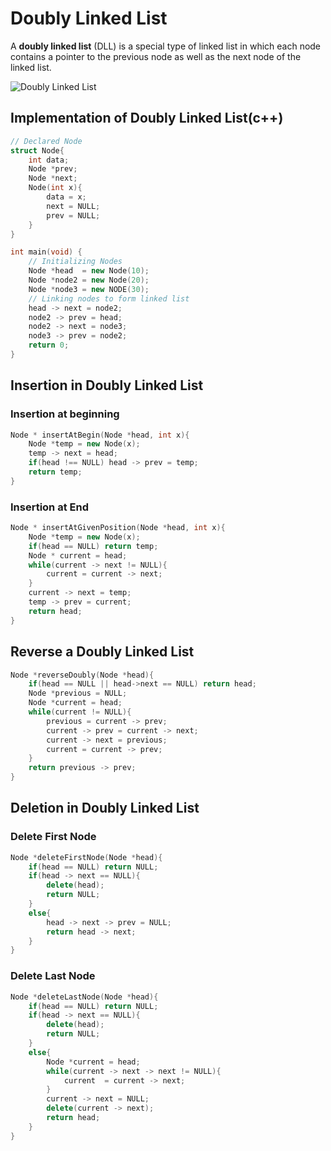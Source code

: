 # Doubly Linked List
A **doubly linked list** (DLL) is a special type of linked list in which each node contains a pointer to the previous node as well as the next node of the linked list.

![Doubly Linked List](https://media.geeksforgeeks.org/wp-content/cdn-uploads/gq/2014/03/DLL1.png)

## Implementation  of Doubly Linked List(c++)
```cpp
// Declared Node
struct Node{
	int data;
	Node *prev;
	Node *next;
	Node(int x){
		data = x;
		next = NULL;
		prev = NULL;
	} 
}

int main(void) {
	// Initializing Nodes
	Node *head  = new Node(10);
	Node *node2 = new Node(20);
	Node *node3 = new NODE(30);
	// Linking nodes to form linked list
	head -> next = node2;
	node2 -> prev = head;
	node2 -> next = node3;
	node3 -> prev = node2;
	return 0;
}
```

## Insertion in Doubly Linked List
### Insertion at beginning
```cpp
Node * insertAtBegin(Node *head, int x){
    Node *temp = new Node(x);
    temp -> next = head;
    if(head !== NULL) head -> prev = temp;
    return temp;
}
```
### Insertion at End
```cpp
Node * insertAtGivenPosition(Node *head, int x){
    Node *temp = new Node(x);
    if(head == NULL) return temp;
    Node * current = head;
    while(current -> next != NULL){
        current = current -> next;
    }
    current -> next = temp;
    temp -> prev = current;
    return head;
}
```

## Reverse a Doubly Linked List
```cpp
Node *reverseDoubly(Node *head){
    if(head == NULL || head->next == NULL) return head;
    Node *previous = NULL;
    Node *current = head;
    while(current != NULL){
        previous = current -> prev;
        current -> prev = current -> next;
        current -> next = previous;
        current = current -> prev;
    }
    return previous -> prev;
}
```

## Deletion in Doubly Linked List
### Delete First Node 
```cpp
Node *deleteFirstNode(Node *head){
    if(head == NULL) return NULL;
    if(head -> next == NULL){
        delete(head);
        return NULL;
    }
    else{
        head -> next -> prev = NULL;
        return head -> next;
    }
}
```
### Delete Last Node
```cpp
Node *deleteLastNode(Node *head){
    if(head == NULL) return NULL;
    if(head -> next == NULL){
        delete(head);
        return NULL;
    }
    else{
        Node *current = head;
        while(current -> next -> next != NULL){
            current  = current -> next;
        }
        current -> next = NULL;
        delete(current -> next);
        return head;
    }
}
```
